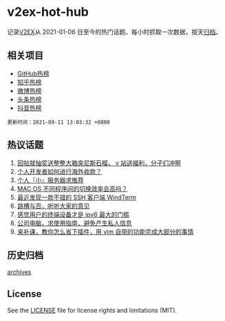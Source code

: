# v2ex-hot-hub

 记录[V2EX](https://www.v2ex.com/)从 2021-01-06 日至今的热门话题。每小时抓取一次数据，按天[归档](archives)。
 
 ## 相关项目

- [GitHub热榜](https://github.com/snaildev/github-hot-hub)
- [知乎热榜](https://github.com/snaildev/zhihu-hot-hub)
- [微博热榜](https://github.com/snaildev/weibo-hot-hub)
- [头条热榜](https://github.com/snaildev/toutiao-hot-hub)
- [抖音热榜](https://github.com/snaildev/douyin-hot-hub)


 `更新时间：2021-09-11 13:03:32 +0800`

## 热议话题

1. [回帖就抽奖送整整大箱突尼斯石榴， v 站送福利，分子们冲啊](https://www.v2ex.com/t/801068)
1. [个人开发者如何进行海外收款？](https://www.v2ex.com/t/801035)
1. [个人『小』服务器求推荐](https://www.v2ex.com/t/801036)
1. [MAC OS 不同程序间的切换效率会高吗？](https://www.v2ex.com/t/801072)
1. [最近发现一款不错的 SSH 客户端 WindTerm](https://www.v2ex.com/t/801168)
1. [跳槽与否，听听大家的意见](https://www.v2ex.com/t/801057)
1. [感觉用户的终端设备才是 ipv6 最大的门槛](https://www.v2ex.com/t/801104)
1. [公司电脑，求使用指南，避免产生私人信息](https://www.v2ex.com/t/801097)
1. [来补课，教你怎么省下插件，用 vim 自带的功能完成大部分的事情](https://www.v2ex.com/t/801131)

## 历史归档

[archives](archives)

## License

See the [LICENSE](LICENSE) file for license rights and limitations (MIT).
